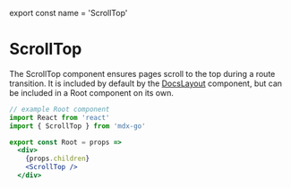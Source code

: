 
export const name = 'ScrollTop'

# ScrollTop

The ScrollTop component ensures pages scroll to the top during a route transition. It is included by default by the [DocsLayout](/DocsLayout) component, but can be included in a Root component on its own.

```jsx
// example Root component
import React from 'react'
import { ScrollTop } from 'mdx-go'

export const Root = props =>
  <div>
    {props.children}
    <ScrollTop />
  </div>
```
